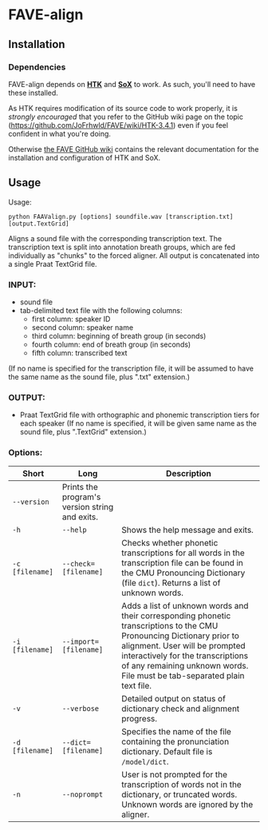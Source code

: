 # FAVE-align

## Installation

### Dependencies

FAVE-align depends on **[HTK](http://htk.eng.cam.ac.uk/)** and **[SoX](http://sox.sourceforge.net/)** to work. 
As such, you'll need to have these installed.

As HTK requires modification of its source code to work properly, it is *strongly encouraged* that you refer to the GitHub wiki page on the topic (https://github.com/JoFrhwld/FAVE/wiki/HTK-3.4.1) even if you feel confident in what you're doing.

Otherwise [the FAVE GitHub wiki](https://github.com/JoFrhwld/FAVE/wiki) contains the relevant documentation for the installation and configuration of HTK and SoX.

## Usage

Usage:  

    python FAAValign.py [options] soundfile.wav [transcription.txt] [output.TextGrid]

Aligns a sound file with the corresponding transcription text. 
The transcription text is split into annotation breath groups, which are fed individually as "chunks" to the forced aligner. 
All output is concatenated into a single Praat TextGrid file.

### INPUT:

- sound file
- tab-delimited text file with the following columns:
    * first column:   speaker ID
    * second column:  speaker name
    * third column:   beginning of breath group (in seconds)
    * fourth column:  end of breath group (in seconds)
    * fifth column:   transcribed text

(If no name is specified for the transcription file, it will be assumed to have the same name as the sound file, plus ".txt" extension.)

### OUTPUT:
- Praat TextGrid file with orthographic and phonemic transcription tiers for
each speaker (If no name is specified, it will be given same name as the sound
file, plus ".TextGrid" extension.)


### Options:

Short | Long | Description
------ | -----| ------
 | `--version`  | Prints the program's version string and exits.
`-h` | `--help`  | Shows the help message and exits.
`-c [filename]` | `--check=[filename]`  | Checks whether phonetic transcriptions for all words in the transcription file can be found in the CMU Pronouncing Dictionary (file `dict`).  Returns a list of unknown words.
`-i [filename]` | `--import=[filename]`  | Adds a list of unknown words and their corresponding phonetic transcriptions to the CMU Pronouncing Dictionary prior to alignment.  User will be prompted interactively for the transcriptions of any remaining unknown words.  File must be tab-separated plain text file.
`-v` | `--verbose` | Detailed output on status of dictionary check and alignment progress.
`-d [filename]` | `--dict=[filename]` | Specifies the name of the file containing the pronunciation dictionary.  Default file is `/model/dict`.
`-n` | `--noprompt` | User is not prompted for the transcription of words not in the dictionary, or truncated words.  Unknown words are ignored by the aligner.
